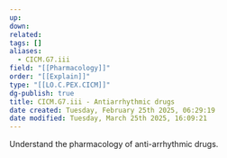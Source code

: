 ```yaml
---
up: 
down: 
related: 
tags: []
aliases:
  - CICM.G7.iii
field: "[[Pharmacology]]"
order: "[[Explain]]"
type: "[[LO.C.PEX.CICM]]"
dg-publish: true
title: CICM.G7.iii - Antiarrhythmic drugs
date created: Tuesday, February 25th 2025, 06:29:19
date modified: Tuesday, March 25th 2025, 16:09:21
---
```


Understand the pharmacology of anti-arrhythmic drugs.
